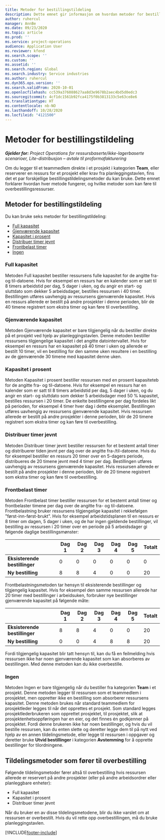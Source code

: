 ```yaml
---
title: Metoder for bestillingstildeling
description: Dette emnet gir informasjon om hvordan metoder for bestillingstildeling fungerer i Project-operasjoner.
author: ruhercul
manager: AnnBe
ms.date: 09/23/2020
ms.topic: article
ms.prod: ''
ms.service: project-operations
audience: Application User
ms.reviewer: kfend
ms.search.scope: ''
ms.custom: ''
ms.assetid: ''
ms.search.region: Global
ms.search.industry: Service industries
ms.author: ruhercul
ms.dyn365.ops.version: ''
ms.search.validFrom: 2020-10-01
ms.openlocfilehash: cc539a376088627aa8d3e9678b2aec4bd5d0edc3
ms.sourcegitcommit: 4cf1dc1561b92fca4175f0b3813133c5e63ce8e6
ms.translationtype: HT
ms.contentlocale: nb-NO
ms.lasthandoff: 10/28/2020
ms.locfileid: "4121500"
---
```

# <a name="booking-allocation-methods"></a>Metoder for bestillingstildeling

_**Gjelder for:** Project Operations for ressursbaserte/ikke-lagerbaserte scenarioer, Lite-distribusjon – avtale til proformafakturering_

Om du legger til et teammedlem direkte i et prosjekt i kategorien **Team**, eller reserverer en ressurs for et prosjekt eller krav fra planleggingstavlen, fins det et par forskjellige bestillingstildelingsmetoder du kan bruke. Dette emnet forklarer hvordan hver metode fungerer, og hvilke metoder som kan føre til overbestillingsressurser.

## <a name="booking-allocation-methods"></a>Metoder for bestillingstildeling

Du kan bruke seks metoder for bestillingstildeling:

- [Full kapasitet](#full)
- [Gjenværende kapasitet](#remaining)
- [Kapasitet i prosent](#percentage)
- [Distribuer timer jevnt](#evenly)
- [Frontbelast timer](#front)
- [Ingen](#none)

### <a name="full-capacity"></a><a name="full"></a>Full kapasitet 
Metoden Full kapasitet bestiller ressursens fulle kapasitet for de angitte fra- og til-datoene. Hvis for eksempel en ressurs har en kalender som er satt til 8 timers arbeidstid per dag, 5 dager i uken, og du angir en start- og sluttdato som dekker 5 arbeidsdager, bestilles ressursen i 40 timer. Bestillingen utføres uavhengig av ressursens gjenværende kapasitet. Hvis en ressurs allerede er bestilt på andre prosjekter i denne perioden, blir de 40 timene registrert som ekstra timer og kan føre til overbestilling.

### <a name="remaining-capacity"></a><a name="remaining"></a>Gjenværende kapasitet
Metoden Gjenværende kapasitet er bare tilgjengelig når du bestiller direkte på et prosjekt ved hjelp av planleggingstavlen. Denne metoden bestiller ressursens tilgjengelige kapasitet i det angitte datointervallet. Hvis for eksempel en ressurs har en kapasitet på 40 timer i uken og allerede er bestilt 10 timer, vil en bestilling for den samme uken resultere i en bestilling av de gjenværende 30 timene med kapasitet denne uken.

### <a name="percentage-capacity"></a><a name="percentage"></a>Kapasitet i prosent
Metoden Kapasitet i prosent bestiller ressursen med en prosent kapasiteteb for de angitte fra- og til-datoene. Hvis for eksempel en ressurs har en kalender som er satt til 8 timers arbeidstid per dag, 5 dager i uken, og du angir en start- og sluttdato som dekker 5 arbeidsdager med 50 % kapasitet, bestilles ressursen i 20 timer. De enkelte bestillingene per dag fordeles likt på perioden, for eksempel 4 timer hver dag i dette eksemplet. Bestillingen utføres uavhengig av ressursens gjenværende kapasitet. Hvis ressursen allerede er bestilt på andre prosjekter i denne perioden, blir de 20 timene registrert som ekstra timer og kan føre til overbestilling.

### <a name="evenly-distribute-hours"></a><a name="evenly"></a>Distribuer timer jevnt
Metoden Distribuer timer jevnt bestiller ressursen for et bestemt antall timer og distribuerer tiden jevnt per dag over de angitte fra-/til-datoene. Hvis du for eksempel bestiller en ressurs 20 timer over en 5-dagers periode, distribueres de 20 timene jevnt med 4 timer per dag. Bestillingen utføres uavhengig av ressursens gjenværende kapasitet. Hvis ressursen allerede er bestilt på andre prosjekter i denne perioden, blir de 20 timene registrert som ekstra timer og kan føre til overbestilling.

### <a name="front-load-hours"></a><a name="front"></a>Frontbelast timer
Metoden Frontbelast timer bestiller ressursen for et bestemt antall timer og frontbelaster timene per dag over de angitte fra- og til-datoene. Frontbelastning bruker ressursens tilgjengelige kapasitet i rekkefølgen "først-inn-først-brukt". Hvis for eksempel arbeidstidsplanen til en ressurs er 8 timer om dagen, 5 dager i uken, og de har ingen gjeldende bestillinger, vil bestilling av ressursen i 20 timer over en periode på 5 arbeidsdager gi følgende daglige bestillingsmønster: 

|                           |    Dag 1    |    Dag 2    |    Dag 3    |    Dag 4    |    Dag 5    |    Totalt    |
|---------------------------|-------------|-------------|-------------|-------------|-------------|-------------|
|    **Eksisterende bestillinger**    |    0        |    0        |    0        |    0        |    0        |    0        |
|    **Ny bestilling**          |    8        |    8        |    4        |    0        |    0        |    20       |

Frontbelastningsmetoden tar hensyn til eksisterende bestillinger og tilgjengelig kapasitet. Hvis for eksempel den samme ressursen allerede har 20 timer med bestillinger i arbeidsuken, forbruker nye bestillinger gjenværende kapasitet på følgende måte:

|                     | Dag 1 | Dag 2 | Dag 3 | Dag 4 | Dag 5 | Totalt |
|---------------------|-------|-------|-------|-------|-------|-------|
| **Eksisterende bestillinger** | 8     | 8     | 4     | 0     | 0     | 20    |
| **Ny bestilling**       | 0     | 0     | 4     | 8     | 8     | 20    |

Fordi tilgjengelig kapasitet blir tatt hensyn til, kan du få en feilmelding hvis ressursen ikke har noen gjenværende kapasitet som kan absorberes av bestillingen. Med denne metoden kan du ikke overbestille.

### <a name="none"></a><a name="none"></a>Ingen
Metoden Ingen er bare tilgjengelig når du bestiller fra kategorien **Team** i et prosjekt. Denne metoden legger til ressursen som et teammedlem i prosjektet, men oppretter ikke en bestilling som absorberer ressursens kapasitet. Denne metoden brukes når standard teammedlem for prosjektleder legges til når det opprettes et prosjekt. Som standard legges prosjektlederbrukeren som opprettet prosjektet, til prosjektet, slik at prosjektenhetsoppføringen har en eier, og det finnes én godkjenner på prosjektet. Fordi denne brukeren ikke har noen bestillinger, og hvis du vil bestille ressursen, kan du enten slette og deretter legge dem til på nytt ved hjelp av en annen tildelingsmetode, eller legge til ressursen i oppgaver og deretter bruke **Utvid bestillinger** i kategorien **Avstemming** for å opprette bestillinger for tilordningene.

## <a name="allocation-methods-that-lead-to-overbooking"></a>Tildelingsmetoder som fører til overbestilling
Følgende tildelingsmetoder fører altså til overbestilling hvis ressursen allerede er reservert på andre prosjekter (eller på andre arbeidsordrer eller planleggbare enheter):

- Full kapasitet
- Kapasitet i prosent
- Distribuer timer jevnt

Når du bruker en av disse tildelingsmetodene, blir du ikke varslet om at ressursen er overbestilt. Hvis du vil rette opp overbestillingen, må du bruke planleggingstavlen.


[!INCLUDE[footer-include](../includes/footer-banner.md)]